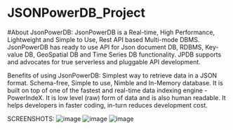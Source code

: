 # JSONPowerDB_Project
#About JsonPowerDB:
JsonPowerDB is a Real-time, High Performance, Lightweight and Simple to Use, Rest API based Multi-mode DBMS. JsonPowerDB has ready to use API for Json document DB, RDBMS, Key-value DB, GeoSpatial DB and Time Series DB functionality. JPDB supports and advocates for true serverless and pluggable API development.

Benefits of using JsonPowerDB:
Simplest way to retrieve data in a JSON format.
Schema-free, Simple to use, Nimble and In-Memory database.
It is built on top of one of the fastest and real-time data indexing engine - PowerIndeX.
It is low level (raw) form of data and is also human readable.
It helps developers in faster coding, in-turn reduces development cost.


SCREENSHOTS:
![image](https://user-images.githubusercontent.com/94698780/203845133-7633e09e-6928-40e4-a969-8928ee6e7c8d.png)
![image](https://user-images.githubusercontent.com/94698780/203845360-8e01be33-ed3a-451e-9042-d6abfa98c736.png)
![image](https://user-images.githubusercontent.com/94698780/203845469-764bdf6d-303c-4402-b84a-8f76de76b044.png)

